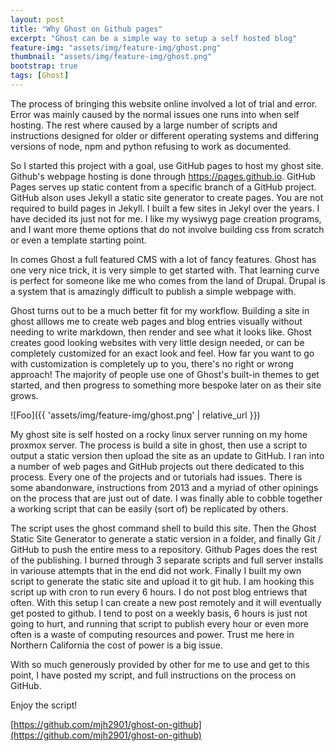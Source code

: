 ```yaml
---
layout: post
title: "Why Ghost on Github pages"
excerpt: "Ghost can be a simple way to setup a self hosted blog"
feature-img: "assets/img/feature-img/ghost.png"
thumbnail: "assets/img/feature-img/ghost.png"
bootstrap: true
tags: [Ghost]
---
```


The process of bringing this website online involved a lot of trial and error.  Error was mainly caused by the normal issues one runs into when self hosting.  The rest where caused by a large number of scripts and instructions designed for older or different operating systems and differing versions of node, npm and python refusing to work as documented.    

So I started this project with a goal, use GitHub pages to host my ghost site.  Github's webpage hosting is done through https://pages.github.io.  GitHub Pages serves up static content from a specific branch of a GitHub project.  GitHub alson uses Jekyll a static site generator to create pages.  You are not required to build pages in Jekyll.  I built a few sites in Jekyl over the years.  I have decided its just not for me.  I like my wysiwyg page creation programs, and I want more theme options that do not involve building css from scratch or even a template starting point.  

In comes Ghost a full featured CMS with a lot of fancy features.  Ghost has one very nice trick, it is very simple to get started with.  That learning curve is perfect for someone like me who comes from the land of Drupal.  Drupal is a system that is amazingly difficult to publish a simple webpage with.

Ghost turns out to be a much better fit for my workflow.  Building a site in ghost alllows me to create web pages and blog entries visually without needing to write markdown, then render and see what it looks like.  Ghost creates good looking websites with very little design needed, or can be completely customized for an exact look and feel.  How far you want to go with customization is completely up to you, there's no right or wrong approach! The majority of people use one of Ghost's built-in themes to get started, and then progress to something more bespoke later on as their site grows.  

![Foo]({{ 'assets/img/feature-img/ghost.png' | relative_url }})

My ghost site is self hosted on a rocky linux server running on my home proxmox server.  The process is build a site in ghost, then use a script to output a static version then upload the site as an update to GitHub.  I ran into a number of web pages and GitHub projects out there dedicated to this process.  Every one of the projects and or tutorials had issues.  There is some abandonware, instructions from 2013 and a myriad of other opinings on the process that are just out of date.  I was finally able to cobble together a working script that can be easily (sort of) be replicated by others.  

The script uses the ghost command shell to build this site.  Then the Ghost Static Site Generator to generate a static version in a folder, and finally Git / GitHub to push the entire mess to a repository.  Github Pages does the rest of the publishing.  I burned through 3 separate scripts and full server installs in variouse attempts that in the end did not work.  Finally I built my own script to generate the static site and upload it to git hub.  I am hooking this script up with cron to run every 6 hours.  I do not post blog entriews that often.  With this setup I can create a new post remotely and it will eventually get posted to github.  I tend to post on a weekly basis, 6 hours is just not going to hurt, and running that script to publish every hour or even more often is a waste of computing resources and power.  Trust me here in Northern California the cost of power is a big issue.

With so much generously provided by other for me to use and get to this point, I have posted my script, and full instructions on the process on GitHub.

Enjoy the script!

[https://github.com/mjh2901/ghost-on-github](https://github.com/mjh2901/ghost-on-github)